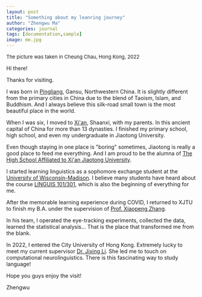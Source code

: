 ```yaml
---
layout: post
title: "Something about my leanring journey"
author: "Zhengwu Ma"
categories: journal
tags: [documentation,sample]
image: me.jpg
---
```

<font size="2">The picture was taken in Cheung Chau, Hong Kong, 2022</font>

Hi there! 

Thanks for visiting.

I was born in [Pingliang](https://www.trip.com/travel-guide/destination/pingliang-424/), Gansu, Northwestern China. It is slightly different from the primary cities in China due to the blend of Taoism, Islam, and Buddhism. And I always believe this silk-road small town is the most beautiful place in the world. 

When I was six, I moved to [Xi'an](https://en.wikipedia.org/wiki/Xi%27an), Shaanxi, with my parents. In this ancient capital of China for more than 13 dynasties. I finished my primary school, high school, and even my undergraduate in Jiaotong University.  

Even though staying in one place is "boring" sometimes, Jiaotong is really a good place to feed me everything. And I am proud to be the alumna of [The High School Affiliated to Xi'an Jiaotong University](http://www.xajdfz.com.cn/).

I started learning linguistics as a sophomore exchange student at the [University of Wisconsin-Madison](https://www.wisc.edu/). I believe many students have heard about the course [LINGUIS 101/301](https://guide.wisc.edu/courses/linguis/), which is also the beginning of everything for me.  

After the memorable learning experience during COVID, I returned to XJTU to finish my B.A. under the supervision of [Prof. Xiaopeng Zhang](http://gr.xjtu.edu.cn/en/web/zhangxp). 

In his team, I operated the eye-tracking experiments, collected the data, learned the statistical analysis... That is the place that transformed me from the blank.

In 2022, I entered the City University of Hong Kong. Extremely lucky to meet my current supervisor [Dr. Jixing Li](https://jixing-li.github.io/). She led me to touch on computational neurolinguistics. There is this fascinating way to study language!

Hope you guys enjoy the visit!

Zhengwu

